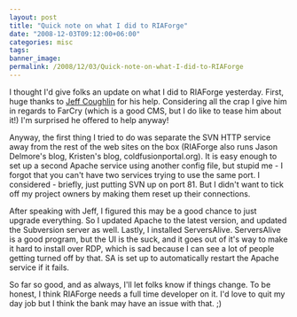 ```yaml
---
layout: post
title: "Quick note on what I did to RIAForge"
date: "2008-12-03T09:12:00+06:00"
categories: misc 
tags: 
banner_image: 
permalink: /2008/12/03/Quick-note-on-what-I-did-to-RIAForge
---
```


I thought I'd give folks an update on what I did to RIAForge yesterday. First, huge thanks to <a href="http://www.jeffcoughlin.com/blog/index.cfm/">Jeff Coughlin</a> for his help. Considering all the crap I give him in regards to FarCry (which is a good CMS, but I do like to tease him about it!) I'm surprised he offered to help anyway! 

Anyway, the first thing I tried to do was separate the SVN HTTP service away from the rest of the web sites on the box (RIAForge also runs Jason Delmore's blog, Kristen's blog, coldfusionportal.org). It is easy enough to set up a second Apache service using another config file, but stupid me - I forgot that you can't have two services trying to use the same port. I considered - briefly, just putting SVN up on port 81. But I didn't want to tick off my project owners by making them reset up their connections.

After speaking with Jeff, I figured this may be a good chance to just upgrade everything. So I updated Apache to the latest version, and updated the Subversion server as well. Lastly, I installed ServersAlive. ServersAlive is a good program, but the UI is the suck, and it goes out of it's way to make it hard to install over RDP, which is sad because I can see a lot of people getting turned off by that. SA is set up to automatically restart the Apache service if it fails. 

So far so good, and as always, I'll let folks know if things change. To be honest, I think RIAForge needs a full time developer on it. I'd love to quit my day job but I think the bank may have an issue with that. ;)